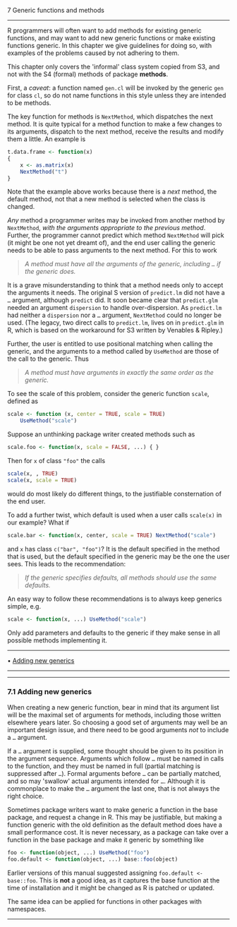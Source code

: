 7 Generic functions and methods

---

R programmers will often want to add methods for existing generic
functions, and may want to add new generic functions or make existing
functions generic. In this chapter we give guidelines for doing so, with
examples of the problems caused by not adhering to them.

This chapter only covers the 'informal' class system copied from S3, and
not with the S4 (formal) methods of package **methods**.

First, a _caveat_: a function named `gen.cl` will be invoked by the
generic `gen` for class `cl`, so do not name functions in this style
unless they are intended to be methods.

The key function for methods is `NextMethod`, which dispatches the next
method. It is quite typical for a method function to make a few changes
to its arguments, dispatch to the next method, receive the results and
modify them a little. An example is

```r
t.data.frame <- function(x)
{
    x <- as.matrix(x)
    NextMethod("t")
}
```

Note that the example above works because there is a _next_ method, the
default method, not that a new method is selected when the class is
changed.

_Any_ method a programmer writes may be invoked from another method by
`NextMethod`, _with the arguments appropriate to the previous method_.
Further, the programmer cannot predict which method `NextMethod` will
pick (it might be one not yet dreamt of), and the end user calling the
generic needs to be able to pass arguments to the next method. For this
to work

> _A method must have all the arguments of the generic, including `…` if
> the generic does._

It is a grave misunderstanding to think that a method needs only to
accept the arguments it needs. The original S version of `predict.lm`
did not have a `…` argument, although `predict` did. It soon became
clear that `predict.glm` needed an argument `dispersion` to handle
over-dispersion. As `predict.lm` had neither a `dispersion` nor a `…`
argument, `NextMethod` could no longer be used. (The legacy, two direct
calls to `predict.lm`, lives on in `predict.glm` in R, which is based on
the workaround for S3 written by Venables & Ripley.)

Further, the user is entitled to use positional matching when calling
the generic, and the arguments to a method called by `UseMethod` are
those of the call to the generic. Thus

> _A method must have arguments in exactly the same order as the
> generic._

To see the scale of this problem, consider the generic function `scale`,
defined as

```r
scale <- function (x, center = TRUE, scale = TRUE)
    UseMethod("scale")
```

Suppose an unthinking package writer created methods such as

```r
scale.foo <- function(x, scale = FALSE, ...) { }
```

Then for `x` of class `"foo"` the calls

```r
scale(x, , TRUE)
scale(x, scale = TRUE)
```

would do most likely do different things, to the justifiable
consternation of the end user.

To add a further twist, which default is used when a user calls
`scale(x)` in our example? What if

```r
scale.bar <- function(x, center, scale = TRUE) NextMethod("scale")
```

and `x` has class `c("bar", "foo")`? It is the default specified in the
method that is used, but the default specified in the generic may be the
one the user sees. This leads to the recommendation:

> _If the generic specifies defaults, all methods should use the same
> defaults._

An easy way to follow these recommendations is to always keep generics
simple, e.g.

```r
scale <- function(x, ...) UseMethod("scale")
```

Only add parameters and defaults to the generic if they make sense in
all possible methods implementing it.

---

• [Adding new generics](#Adding-new-generics)

---

---

### 7.1 Adding new generics

When creating a new generic function, bear in mind that its argument
list will be the maximal set of arguments for methods, including those
written elsewhere years later. So choosing a good set of arguments may
well be an important design issue, and there need to be good arguments
_not_ to include a `…` argument.

If a `…` argument is supplied, some thought should be given to its
position in the argument sequence. Arguments which follow `…` must be
named in calls to the function, and they must be named in full (partial
matching is suppressed after `…`). Formal arguments before `…` can be
partially matched, and so may 'swallow' actual arguments intended for
`…`. Although it is commonplace to make the `…` argument the last one,
that is not always the right choice.

Sometimes package writers want to make generic a function in the base
package, and request a change in R. This may be justifiable, but making
a function generic with the old definition as the default method does
have a small performance cost. It is never necessary, as a package can
take over a function in the base package and make it generic by
something like

```r
foo <- function(object, ...) UseMethod("foo")
foo.default <- function(object, ...) base::foo(object)
```

Earlier versions of this manual suggested assigning
`foo.default <- base::foo`. This is **not** a good idea, as it captures
the base function at the time of installation and it might be changed as
R is patched or updated.

The same idea can be applied for functions in other packages with
namespaces.

---
